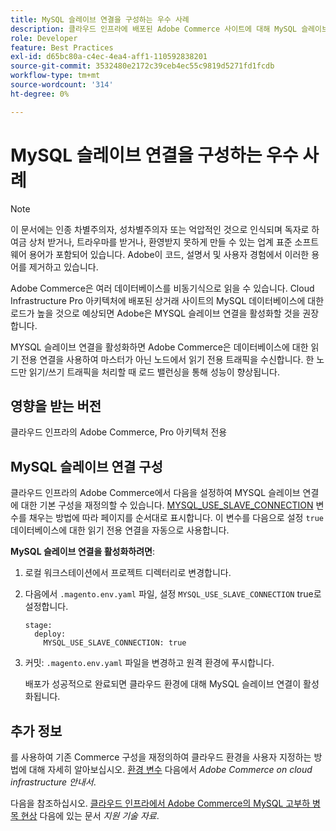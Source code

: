 ```yaml
---
title: MySQL 슬레이브 연결을 구성하는 우수 사례
description: 클라우드 인프라에 배포된 Adobe Commerce 사이트에 대해 MySQL 슬레이브 연결을 구성하는 방법에 대해 알아봅니다.
role: Developer
feature: Best Practices
exl-id: d65bc80a-c4ec-4ea4-aff1-110592838201
source-git-commit: 3532480e2172c39ceb4ec55c9819d5271fd1fcdb
workflow-type: tm+mt
source-wordcount: '314'
ht-degree: 0%

---
```


# MySQL 슬레이브 연결을 구성하는 우수 사례

>[!NOTE]
>
>이 문서에는 인종 차별주의자, 성차별주의자 또는 억압적인 것으로 인식되며 독자로 하여금 상처 받거나, 트라우마를 받거나, 환영받지 못하게 만들 수 있는 업계 표준 소프트웨어 용어가 포함되어 있습니다. Adobe이 코드, 설명서 및 사용자 경험에서 이러한 용어를 제거하고 있습니다.

Adobe Commerce은 여러 데이터베이스를 비동기식으로 읽을 수 있습니다. Cloud Infrastructure Pro 아키텍처에 배포된 상거래 사이트의 MySQL 데이터베이스에 대한 로드가 높을 것으로 예상되면 Adobe은 MYSQL 슬레이브 연결을 활성화할 것을 권장합니다.

MYSQL 슬레이브 연결을 활성화하면 Adobe Commerce은 데이터베이스에 대한 읽기 전용 연결을 사용하여 마스터가 아닌 노드에서 읽기 전용 트래픽을 수신합니다. 한 노드만 읽기/쓰기 트래픽을 처리할 때 로드 밸런싱을 통해 성능이 향상됩니다.

## 영향을 받는 버전

클라우드 인프라의 Adobe Commerce, Pro 아키텍처 전용

## MySQL 슬레이브 연결 구성

클라우드 인프라의 Adobe Commerce에서 다음을 설정하여 MYSQL 슬레이브 연결에 대한 기본 구성을 재정의할 수 있습니다. [MYSQL_USE_SLAVE_CONNECTION](https://experienceleague.adobe.com/docs/commerce-cloud-service/user-guide/configure/env/stage/variables-deploy.html#mysql_use_slave_connection) 변수를 채우는 방법에 따라 페이지를 순서대로 표시합니다. 이 변수를 다음으로 설정 `true` 데이터베이스에 대한 읽기 전용 연결을 자동으로 사용합니다.

**MySQL 슬레이브 연결을 활성화하려면**:

1. 로컬 워크스테이션에서 프로젝트 디렉터리로 변경합니다.

1. 다음에서 `.magento.env.yaml` 파일, 설정 `MYSQL_USE_SLAVE_CONNECTION` true로 설정합니다.

   ```
   stage:
     deploy:
       MYSQL_USE_SLAVE_CONNECTION: true
   ```

1. 커밋: `.magento.env.yaml` 파일을 변경하고 원격 환경에 푸시합니다.

   배포가 성공적으로 완료되면 클라우드 환경에 대해 MySQL 슬레이브 연결이 활성화됩니다.

## 추가 정보

를 사용하여 기존 Commerce 구성을 재정의하여 클라우드 환경을 사용자 지정하는 방법에 대해 자세히 알아보십시오. [환경 변수](https://experienceleague.adobe.com/docs/commerce-cloud-service/user-guide/configure/env/configure-env-yaml.html#environment-variables) 다음에서 _Adobe Commerce on cloud infrastructure 안내서_.

다음을 참조하십시오. [클라우드 인프라에서 Adobe Commerce의 MySQL 고부하 병목 현상](https://experienceleague.adobe.com/docs/commerce-knowledge-base/kb/troubleshooting/database/mysql-high-load-bottleneck-in-magento-commerce-cloud.html) 다음에 있는 문서 _지원 기술 자료_.
